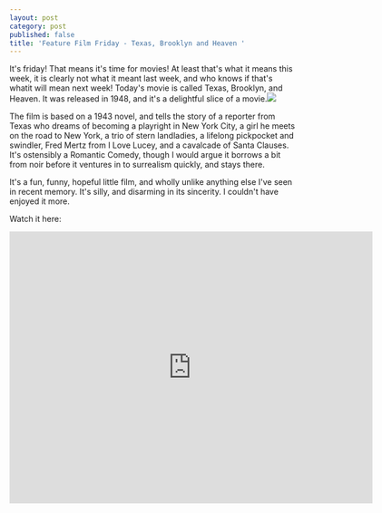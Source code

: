 ```yaml
---
layout: post
category: post
published: false
title: 'Feature Film Friday - Texas, Brooklyn and Heaven '
---
```

It's friday! That means it's time for movies! At least that's what it means this week, it is clearly not what it meant last week, and who knows if that's whatit will mean next week! Today's movie is called Texas, Brooklyn, and Heaven. It was released in 1948, and it's a delightful slice of a movie.![]({{site.baseurl}}/images/Texas%2C_Brooklyn_and_Heaven_(1948)_2.jpg)

The film is based on a 1943 novel, and tells the story of a reporter from Texas who dreams of becoming a playright in New York City, a girl he meets on the road to New York, a trio of stern landladies, a lifelong pickpocket and swindler, Fred Mertz from I Love Lucey, and a cavalcade of Santa Clauses. It's ostensibly a Romantic Comedy, though I would argue it borrows a bit from noir before it ventures in to surrealism quickly, and stays there. 

It's a fun, funny, hopeful little film, and wholly unlike anything else I've seen in recent memory. It's silly, and disarming in its sincerity. I couldn't have enjoyed it more. 

Watch it here: 
<iframe src="https://archive.org/embed/texas_brooklyn_and_heaven" width="640" height="480" frameborder="0" webkitallowfullscreen="true" mozallowfullscreen="true" allowfullscreen></iframe>